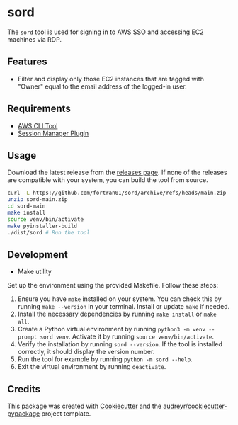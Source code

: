 # sord

The `sord` tool is used for signing in to AWS SSO and accessing EC2 machines via RDP.

## Features

- Filter and display only those EC2 instances that are tagged with "Owner" equal to the email address of the logged-in user.

## Requirements

- [AWS CLI Tool](https://docs.aws.amazon.com/cli/latest/userguide/getting-started-install.html)
- [Session Manager Plugin](https://docs.aws.amazon.com/systems-manager/latest/userguide/session-manager-working-with-install-plugin.html)

## Usage

Download the latest release from the [releases page](https://github.com/fortran01/sord/releases). If none of the releases are compatible with your system, you can build the tool from source.

```bash
curl -L https://github.com/fortran01/sord/archive/refs/heads/main.zip -o sord-main.zip
unzip sord-main.zip
cd sord-main
make install
source venv/bin/activate
make pyinstaller-build
./dist/sord # Run the tool
```

## Development

- Make utility

Set up the environment using the provided Makefile. Follow these steps:

1. Ensure you have `make` installed on your system. You can check this by running `make --version` in your terminal. Install or update `make` if needed.
2. Install the necessary dependencies by running `make install` or `make all`.
3. Create a Python virtual environment by running `python3 -m venv --prompt sord venv`. Activate it by running `source venv/bin/activate`.
4. Verify the installation by running `sord --version`. If the tool is installed correctly, it should display the version number.
5. Run the tool for example by running `python -m sord --help`.
6. Exit the virtual environment by running `deactivate`.

## Credits

This package was created with [Cookiecutter](https://github.com/audreyr/cookiecutter) and the [audreyr/cookiecutter-pypackage](https://github.com/audreyr/cookiecutter-pypackage) project template.
